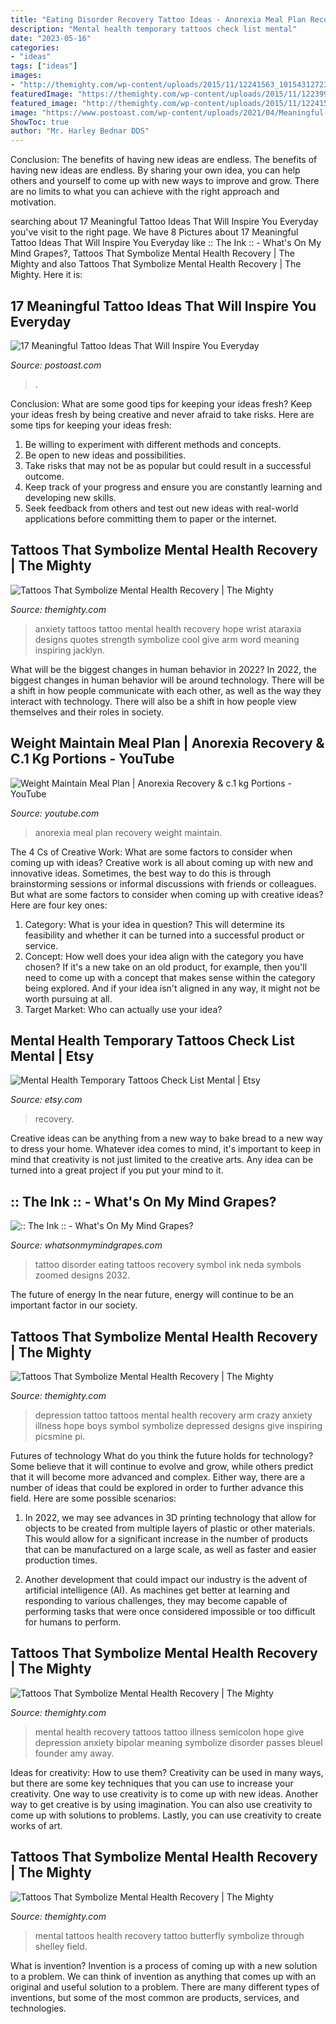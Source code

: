 ```yaml
---
title: "Eating Disorder Recovery Tattoo Ideas - Anorexia Meal Plan Recovery Weight Maintain"
description: "Mental health temporary tattoos check list mental"
date: "2023-05-16"
categories:
- "ideas"
tags: ["ideas"]
images:
- "http://themighty.com/wp-content/uploads/2015/11/12241563_10154312723829056_1466658342342812486_n.jpg"
featuredImage: "https://themighty.com/wp-content/uploads/2015/11/12239938_168114040205761_5802587377272037980_n-563x750.jpg"
featured_image: "http://themighty.com/wp-content/uploads/2015/11/12241587_10156295291895002_4844937068482025439_n.jpg"
image: "https://www.postoast.com/wp-content/uploads/2021/04/Meaningful-Tattoos.jpg"
ShowToc: true
author: "Mr. Harley Bednar DDS"
---
```



Conclusion: The benefits of having new ideas are endless.
The benefits of having new ideas are endless. By sharing your own idea, you can help others and yourself to come up with new ways to improve and grow. There are no limits to what you can achieve with the right approach and motivation.

	

		
searching about 17 Meaningful Tattoo Ideas That Will Inspire You Everyday you've visit to the right page. We have 8 Pictures about 17 Meaningful Tattoo Ideas That Will Inspire You Everyday like :: The Ink :: - What&#039;s On My Mind Grapes?, Tattoos That Symbolize Mental Health Recovery | The Mighty and also Tattoos That Symbolize Mental Health Recovery | The Mighty. Here it is:
		
    
## 17 Meaningful Tattoo Ideas That Will Inspire You Everyday

<img loading=lazy src="https://www.postoast.com/wp-content/uploads/2021/04/Meaningful-Tattoos.jpg" onerror="this.onerror=null;this.src='https://tse3.mm.bing.net/th?id=OIP.bR8u_nv8xGiyK9dDDodHOgHaJ5&amp;pid=15.1';" alt="17 Meaningful Tattoo Ideas That Will Inspire You Everyday">

_Source: postoast.com_

>. 

	

Conclusion: What are some good tips for keeping your ideas fresh?
Keep your ideas fresh by being creative and never afraid to take risks. Here are some tips for keeping your ideas fresh:
1. Be willing to experiment with different methods and concepts.
2. Be open to new ideas and possibilities.
3. Take risks that may not be as popular but could result in a successful outcome. 
4. Keep track of your progress and ensure you are constantly learning and developing new skills. 
5. Seek feedback from others and test out new ideas with real-world applications before committing them to paper or the internet.

    
## Tattoos That Symbolize Mental Health Recovery | The Mighty

<img loading=lazy src="http://themighty.com/wp-content/uploads/2015/11/12241515_10205221000350666_5428895262348527997_n.jpg" onerror="this.onerror=null;this.src='https://tse1.mm.bing.net/th?id=OIP.fH3HlmW0IbUjKdZsg31PCAHaHa&amp;pid=15.1';" alt="Tattoos That Symbolize Mental Health Recovery | The Mighty">

_Source: themighty.com_

>anxiety tattoos tattoo mental health recovery hope wrist ataraxia designs quotes strength symbolize cool give arm word meaning inspiring jacklyn. 

	

What will be the biggest changes in human behavior in 2022?
In 2022, the biggest changes in human behavior will be around technology. There will be a shift in how people communicate with each other, as well as the way they interact with technology. There will also be a shift in how people view themselves and their roles in society.

    
## Weight Maintain Meal Plan | Anorexia Recovery &amp; C.1 Kg Portions - YouTube

<img loading=lazy src="https://i.ytimg.com/vi/lgbbwLFgRl0/maxresdefault.jpg" onerror="this.onerror=null;this.src='https://tse1.mm.bing.net/th?id=OIP.OPw44CuSOKuWkGp096cJLQHaEK&amp;pid=15.1';" alt="Weight Maintain Meal Plan | Anorexia Recovery &amp; c.1 kg Portions - YouTube">

_Source: youtube.com_

>anorexia meal plan recovery weight maintain. 

	

The 4 Cs of Creative Work: What are some factors to consider when coming up with ideas?
Creative work is all about coming up with new and innovative ideas. Sometimes, the best way to do this is through brainstorming sessions or informal discussions with friends or colleagues. But what are some factors to consider when coming up with creative ideas? Here are four key ones:
1. Category: What is your idea in question? This will determine its feasibility and whether it can be turned into a successful product or service.
2. Concept: How well does your idea align with the category you have chosen? If it's a new take on an old product, for example, then you'll need to come up with a concept that makes sense within the category being explored. And if your idea isn't aligned in any way, it might not be worth pursuing at all.
3. Target Market: Who can actually use your idea?

    
## Mental Health Temporary Tattoos Check List Mental | Etsy

<img loading=lazy src="https://i.etsystatic.com/13448586/r/il/0bf0fc/1128927450/il_570xN.1128927450_3hyx.jpg" onerror="this.onerror=null;this.src='https://tse3.mm.bing.net/th?id=OIP.LRExTZfqQkXI4Y3KyZ69dwHaJ5&amp;pid=15.1';" alt="Mental Health Temporary Tattoos Check List Mental | Etsy">

_Source: etsy.com_

>recovery. 

	

Creative ideas can be anything from a new way to bake bread to a new way to dress your home. Whatever idea comes to mind, it's important to keep in mind that creativity is not just limited to the creative arts. Any idea can be turned into a great project if you put your mind to it.

    
## :: The Ink :: - What&#039;s On My Mind Grapes?

<img loading=lazy src="http://www.whatsonmymindgrapes.com/wp-content/uploads/2013/01/img_2032.jpg" onerror="this.onerror=null;this.src='https://tse3.mm.bing.net/th?id=OIP.DkjHpYu10yQTKnona_niygHaJ4&amp;pid=15.1';" alt=":: The Ink :: - What&#039;s On My Mind Grapes?">

_Source: whatsonmymindgrapes.com_

>tattoo disorder eating tattoos recovery symbol ink neda symbols zoomed designs 2032. 

	

The future of energy
In the near future, energy will continue to be an important factor in our society.

    
## Tattoos That Symbolize Mental Health Recovery | The Mighty

<img loading=lazy src="http://themighty.com/wp-content/uploads/2015/11/12241587_10156295291895002_4844937068482025439_n.jpg" onerror="this.onerror=null;this.src='https://tse1.mm.bing.net/th?id=OIP.dtFTKKJYoO6tSZ81MplKJgHaEK&amp;pid=15.1';" alt="Tattoos That Symbolize Mental Health Recovery | The Mighty">

_Source: themighty.com_

>depression tattoo tattoos mental health recovery arm crazy anxiety illness hope boys symbol symbolize depressed designs give inspiring picsmine pi. 

	

Futures of technology
What do you think the future holds for technology? Some believe that it will continue to evolve and grow, while others predict that it will become more advanced and complex. Either way, there are a number of ideas that could be explored in order to further advance this field. Here are some possible scenarios:
1) In 2022, we may see advances in 3D printing technology that allow for objects to be created from multiple layers of plastic or other materials. This would allow for a significant increase in the number of products that can be manufactured on a large scale, as well as faster and easier production times.

2) Another development that could impact our industry is the advent of artificial intelligence (AI). As machines get better at learning and responding to various challenges, they may become capable of performing tasks that were once considered impossible or too difficult for humans to perform.

    
## Tattoos That Symbolize Mental Health Recovery | The Mighty

<img loading=lazy src="https://themighty.com/wp-content/uploads/2015/11/12239938_168114040205761_5802587377272037980_n-563x750.jpg" onerror="this.onerror=null;this.src='https://tse1.mm.bing.net/th?id=OIP._xua8U1bsy-XbpFUoqaeJgHaJ3&amp;pid=15.1';" alt="Tattoos That Symbolize Mental Health Recovery | The Mighty">

_Source: themighty.com_

>mental health recovery tattoos tattoo illness semicolon hope give depression anxiety bipolar meaning symbolize disorder passes bleuel founder amy away. 

	

Ideas for creativity: How to use them?
Creativity can be used in many ways, but there are some key techniques that you can use to increase your creativity. One way to use creativity is to come up with new ideas. Another way to get creative is by using imagination. You can also use creativity to come up with solutions to problems. Lastly, you can use creativity to create works of art.

    
## Tattoos That Symbolize Mental Health Recovery | The Mighty

<img loading=lazy src="http://themighty.com/wp-content/uploads/2015/11/12241563_10154312723829056_1466658342342812486_n.jpg" onerror="this.onerror=null;this.src='https://tse1.mm.bing.net/th?id=OIP.BRaWtE8ve29ahXUhcxgTAQHaJ4&amp;pid=15.1';" alt="Tattoos That Symbolize Mental Health Recovery | The Mighty">

_Source: themighty.com_

>mental tattoos health recovery tattoo butterfly symbolize through shelley field. 

	

What is invention?
Invention is a process of coming up with a new solution to a problem. We can think of invention as anything that comes up with an original and useful solution to a problem. There are many different types of inventions, but some of the most common are products, services, and technologies.


